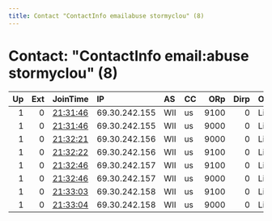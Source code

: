 ```yaml
---
title: Contact "ContactInfo emailabuse stormyclou" (8)
---
```


# Contact: "ContactInfo email:abuse stormyclou" (8)

|   Up |   Ext | JoinTime                                                                                            | IP            | AS   | CC   |   ORp |   Dirp | OS    | Version   | Nickname       |   eFamMembers |
|-----:|------:|:----------------------------------------------------------------------------------------------------|:--------------|:-----|:-----|------:|-------:|:------|:----------|:---------------|--------------:|
|    1 |     0 | [21:31:46](https://metrics.torproject.org/rs.html#details/6FFBF52ACB71934CC5754DB3A8880E85E2781F0D) | 69.30.242.155 | WII  | us   |  9100 |      0 | Linux | 0.4.6.8   | StormyCloudInc |            34 |
|    1 |     0 | [21:31:46](https://metrics.torproject.org/rs.html#details/F3F863A2121E54CF5C455E9CAECD114DA46FAD5D) | 69.30.242.155 | WII  | us   |  9000 |      0 | Linux | 0.4.6.8   | StormyCloudInc |            34 |
|    1 |     0 | [21:32:21](https://metrics.torproject.org/rs.html#details/1D0CCED2128CAA9B9D8C3D71A08F192BBA91120C) | 69.30.242.156 | WII  | us   |  9000 |      0 | Linux | 0.4.6.8   | StormyCloudInc |            34 |
|    1 |     0 | [21:32:22](https://metrics.torproject.org/rs.html#details/6E914A73D403856F78A7413647681BF7B7FD5B4F) | 69.30.242.156 | WII  | us   |  9100 |      0 | Linux | 0.4.6.8   | StormyCloudInc |            34 |
|    1 |     0 | [21:32:46](https://metrics.torproject.org/rs.html#details/2F10EF06BA3712840C4FB986ED0E9AFEC1A0C74E) | 69.30.242.157 | WII  | us   |  9100 |      0 | Linux | 0.4.6.8   | StormyCloudInc |            34 |
|    1 |     0 | [21:32:46](https://metrics.torproject.org/rs.html#details/B7A30CCCEB768AED08A8E2BBF3327CC12091D5B5) | 69.30.242.157 | WII  | us   |  9000 |      0 | Linux | 0.4.6.8   | StormyCloudInc |            34 |
|    1 |     0 | [21:33:03](https://metrics.torproject.org/rs.html#details/6CEB64F6C655B7394A7A2C6175D17FAC3387D79B) | 69.30.242.158 | WII  | us   |  9100 |      0 | Linux | 0.4.6.8   | StormyCloudInc |            34 |
|    1 |     0 | [21:33:04](https://metrics.torproject.org/rs.html#details/C6BDE87671B6594AF2A66964CAD519844503B793) | 69.30.242.158 | WII  | us   |  9000 |      0 | Linux | 0.4.6.8   | StormyCloudInc |            34 |
